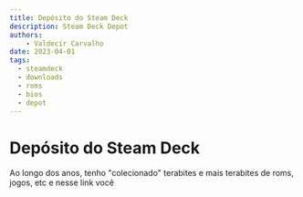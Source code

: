 ```yaml
---
title: Depósito do Steam Deck
description: Steam Deck Depot
authors:
    - Valdecir Carvalho
date: 2023-04-01
tags:
  - steamdeck
  - downloads
  - roms
  - bios
  - depot
---
```



# Depósito do Steam Deck

Ao longo dos anos, tenho "colecionado" terabites e mais terabites de roms, jogos, etc e nesse link você 